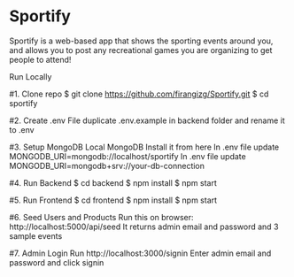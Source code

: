 # Sportify
Sportify is a web-based app that shows the sporting events around you, and allows you to post any recreational games you are organizing to get people to attend!

Run Locally

#1. Clone repo
$ git clone https://github.com/firangizg/Sportify.git
$ cd sportify

#2. Create .env File
duplicate .env.example in backend folder and rename it to .env

#3. Setup MongoDB
Local MongoDB
Install it from here
In .env file update MONGODB_URI=mongodb://localhost/sportify
In .env file update MONGODB_URI=mongodb+srv://your-db-connection

#4. Run Backend
$ cd backend
$ npm install
$ npm start

#5. Run Frontend
$ cd frontend
$ npm install
$ npm start

#6. Seed Users and Products
Run this on browser: http://localhost:5000/api/seed
It returns admin email and password and 3 sample events

#7. Admin Login
Run http://localhost:3000/signin
Enter admin email and password and click signin
